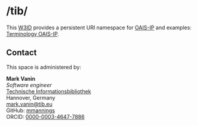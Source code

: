 # /tib/
This [W3ID](https://w3id.org) provides a persistent URI namespace for [OAIS-IP](https://github.com/fengel/OAIS-IP) and examples: [Terminology OAIS-IP](https://git.tib.eu/terminology/sandbox/oais-ip-ontology-collection/-/tree/master/dev/abox).

## Contact
This space is administered by:  

**Mark Vanin**  
*Software engineer*  
[Technische Informationsbibliothek](https://www.tib.eu)
<br />
Hannover, Germany  
<mark.vanin@tib.eu>
<br />
GitHub: [mmannings](https://github.com/mmannings)
<br />
ORCID: [0000-0003-4647-7886](https://orcid.org/0000-0003-4647-7886)
